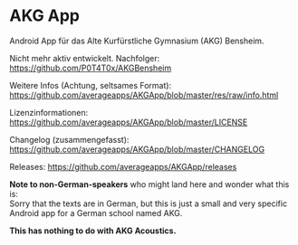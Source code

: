 AKG App
=======

Android App für das Alte Kurfürstliche Gymnasium (AKG) Bensheim.

Nicht mehr aktiv entwickelt. Nachfolger: https://github.com/P0T4T0x/AKGBensheim

Weitere Infos (Achtung, seltsames Format): https://github.com/averageapps/AKGApp/blob/master/res/raw/info.html

Lizenzinformationen: https://github.com/averageapps/AKGApp/blob/master/LICENSE

Changelog (zusammengefasst): https://github.com/averageapps/AKGApp/blob/master/CHANGELOG

Releases:
https://github.com/averageapps/AKGApp/releases

**Note to non-German-speakers** who might land here and wonder what this is:  
Sorry that the texts are in German, but this is just a small and very specific Android app for a German school named AKG. 

**This has nothing to do with AKG Acoustics.**
